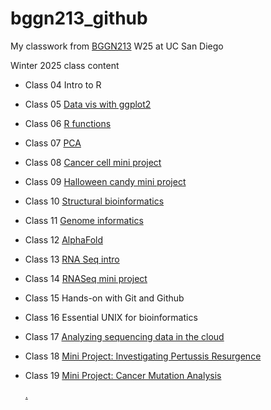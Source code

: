 # bggn213_github
My classwork from [BGGN213](https://bioboot.github.io/bggn213_W25/) W25 at UC San Diego

Winter 2025 class content

- Class 04 Intro to R

- Class 05 [Data vis with ggplot2](class05/class05dataviz.html)

- Class 06 [R functions](class06/class06_functions.html)

- Class 07 [PCA](class07/class_07.html)

- Class 08 [Cancer cell mini project](class08/class08.html)

- Class 09 [Halloween candy mini project](class09/class09_miniproject.html)

- Class 10 [Structural bioinformatics](class10/class10.html)

- Class 11 [Genome informatics](class11/class11_hw.html)

- Class 12 [AlphaFold](class12/class12_qmd.html)

- Class 13 [RNA Seq intro](class13/class13.html)

- Class 14 [RNASeq mini project](class14/class14.html)

-  Class 15 Hands-on with Git and Github

- Class 16 Essential UNIX for bioinformatics

- Class 17 [Analyzing sequencing data in the cloud](class17/Class17.html)

- Class 18 [Mini Project: Investigating Pertussis Resurgence](class18/class18.html)

- Class 19 [Mini Project: Cancer Mutation Analysis](class19/class19.html)

  [.](https://github.com/iruud/bggn213_github/blob/main/rna_2x.png)
